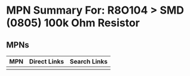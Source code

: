 



# MPN Summary For: R8O104 > SMD (0805) 100k Ohm Resistor

## MPNs
  

|MPN|Direct Links|Search Links|
| :--- | :--- | :--- |
||||
